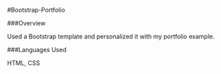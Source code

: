 #Bootstrap-Portfolio

###Overview

Used a Bootstrap template and personalized it with my portfolio example.

###Languages Used

HTML, CSS
